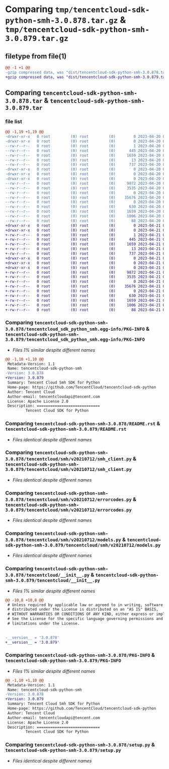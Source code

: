 # Comparing `tmp/tencentcloud-sdk-python-smh-3.0.878.tar.gz` & `tmp/tencentcloud-sdk-python-smh-3.0.879.tar.gz`

## filetype from file(1)

```diff
@@ -1 +1 @@
-gzip compressed data, was "dist/tencentcloud-sdk-python-smh-3.0.878.tar", last modified: Thu Apr 20 00:41:00 2023, max compression
+gzip compressed data, was "dist/tencentcloud-sdk-python-smh-3.0.879.tar", last modified: Fri Apr 21 00:59:04 2023, max compression
```

## Comparing `tencentcloud-sdk-python-smh-3.0.878.tar` & `tencentcloud-sdk-python-smh-3.0.879.tar`

### file list

```diff
@@ -1,19 +1,19 @@
-drwxr-xr-x   0 root         (0) root         (0)        0 2023-04-20 00:41:00.000000 tencentcloud-sdk-python-smh-3.0.878/
-drwxr-xr-x   0 root         (0) root         (0)        0 2023-04-20 00:41:00.000000 tencentcloud-sdk-python-smh-3.0.878/tencentcloud_sdk_python_smh.egg-info/
--rw-r--r--   0 root         (0) root         (0)        1 2023-04-20 00:41:00.000000 tencentcloud-sdk-python-smh-3.0.878/tencentcloud_sdk_python_smh.egg-info/dependency_links.txt
--rw-r--r--   0 root         (0) root         (0)      445 2023-04-20 00:41:00.000000 tencentcloud-sdk-python-smh-3.0.878/tencentcloud_sdk_python_smh.egg-info/SOURCES.txt
--rw-r--r--   0 root         (0) root         (0)     1659 2023-04-20 00:41:00.000000 tencentcloud-sdk-python-smh-3.0.878/tencentcloud_sdk_python_smh.egg-info/PKG-INFO
--rw-r--r--   0 root         (0) root         (0)       13 2023-04-20 00:41:00.000000 tencentcloud-sdk-python-smh-3.0.878/tencentcloud_sdk_python_smh.egg-info/top_level.txt
--rw-r--r--   0 root         (0) root         (0)      737 2023-04-20 00:41:00.000000 tencentcloud-sdk-python-smh-3.0.878/README.rst
-drwxr-xr-x   0 root         (0) root         (0)        0 2023-04-20 00:41:00.000000 tencentcloud-sdk-python-smh-3.0.878/tencentcloud/
-drwxr-xr-x   0 root         (0) root         (0)        0 2023-04-20 00:41:00.000000 tencentcloud-sdk-python-smh-3.0.878/tencentcloud/smh/
-drwxr-xr-x   0 root         (0) root         (0)        0 2023-04-20 00:41:00.000000 tencentcloud-sdk-python-smh-3.0.878/tencentcloud/smh/v20210712/
--rw-r--r--   0 root         (0) root         (0)     9872 2023-04-20 00:41:00.000000 tencentcloud-sdk-python-smh-3.0.878/tencentcloud/smh/v20210712/smh_client.py
--rw-r--r--   0 root         (0) root         (0)     3535 2023-04-20 00:41:00.000000 tencentcloud-sdk-python-smh-3.0.878/tencentcloud/smh/v20210712/errorcodes.py
--rw-r--r--   0 root         (0) root         (0)        0 2023-04-20 00:41:00.000000 tencentcloud-sdk-python-smh-3.0.878/tencentcloud/smh/v20210712/__init__.py
--rw-r--r--   0 root         (0) root         (0)    35676 2023-04-20 00:41:00.000000 tencentcloud-sdk-python-smh-3.0.878/tencentcloud/smh/v20210712/models.py
--rw-r--r--   0 root         (0) root         (0)        0 2023-04-20 00:41:00.000000 tencentcloud-sdk-python-smh-3.0.878/tencentcloud/smh/__init__.py
--rw-r--r--   0 root         (0) root         (0)      630 2023-04-20 00:41:00.000000 tencentcloud-sdk-python-smh-3.0.878/tencentcloud/__init__.py
--rw-r--r--   0 root         (0) root         (0)     1659 2023-04-20 00:41:00.000000 tencentcloud-sdk-python-smh-3.0.878/PKG-INFO
--rw-r--r--   0 root         (0) root         (0)     1006 2023-04-20 00:41:00.000000 tencentcloud-sdk-python-smh-3.0.878/setup.py
--rw-r--r--   0 root         (0) root         (0)       88 2023-04-20 00:41:00.000000 tencentcloud-sdk-python-smh-3.0.878/setup.cfg
+drwxr-xr-x   0 root         (0) root         (0)        0 2023-04-21 00:59:04.000000 tencentcloud-sdk-python-smh-3.0.879/
+drwxr-xr-x   0 root         (0) root         (0)        0 2023-04-21 00:59:04.000000 tencentcloud-sdk-python-smh-3.0.879/tencentcloud_sdk_python_smh.egg-info/
+-rw-r--r--   0 root         (0) root         (0)        1 2023-04-21 00:59:04.000000 tencentcloud-sdk-python-smh-3.0.879/tencentcloud_sdk_python_smh.egg-info/dependency_links.txt
+-rw-r--r--   0 root         (0) root         (0)      445 2023-04-21 00:59:04.000000 tencentcloud-sdk-python-smh-3.0.879/tencentcloud_sdk_python_smh.egg-info/SOURCES.txt
+-rw-r--r--   0 root         (0) root         (0)     1659 2023-04-21 00:59:04.000000 tencentcloud-sdk-python-smh-3.0.879/tencentcloud_sdk_python_smh.egg-info/PKG-INFO
+-rw-r--r--   0 root         (0) root         (0)       13 2023-04-21 00:59:04.000000 tencentcloud-sdk-python-smh-3.0.879/tencentcloud_sdk_python_smh.egg-info/top_level.txt
+-rw-r--r--   0 root         (0) root         (0)      737 2023-04-21 00:59:03.000000 tencentcloud-sdk-python-smh-3.0.879/README.rst
+drwxr-xr-x   0 root         (0) root         (0)        0 2023-04-21 00:59:04.000000 tencentcloud-sdk-python-smh-3.0.879/tencentcloud/
+drwxr-xr-x   0 root         (0) root         (0)        0 2023-04-21 00:59:04.000000 tencentcloud-sdk-python-smh-3.0.879/tencentcloud/smh/
+drwxr-xr-x   0 root         (0) root         (0)        0 2023-04-21 00:59:04.000000 tencentcloud-sdk-python-smh-3.0.879/tencentcloud/smh/v20210712/
+-rw-r--r--   0 root         (0) root         (0)     9872 2023-04-21 00:59:03.000000 tencentcloud-sdk-python-smh-3.0.879/tencentcloud/smh/v20210712/smh_client.py
+-rw-r--r--   0 root         (0) root         (0)     3535 2023-04-21 00:59:03.000000 tencentcloud-sdk-python-smh-3.0.879/tencentcloud/smh/v20210712/errorcodes.py
+-rw-r--r--   0 root         (0) root         (0)        0 2023-04-21 00:59:03.000000 tencentcloud-sdk-python-smh-3.0.879/tencentcloud/smh/v20210712/__init__.py
+-rw-r--r--   0 root         (0) root         (0)    35676 2023-04-21 00:59:03.000000 tencentcloud-sdk-python-smh-3.0.879/tencentcloud/smh/v20210712/models.py
+-rw-r--r--   0 root         (0) root         (0)        0 2023-04-21 00:59:03.000000 tencentcloud-sdk-python-smh-3.0.879/tencentcloud/smh/__init__.py
+-rw-r--r--   0 root         (0) root         (0)      630 2023-04-21 00:59:03.000000 tencentcloud-sdk-python-smh-3.0.879/tencentcloud/__init__.py
+-rw-r--r--   0 root         (0) root         (0)     1659 2023-04-21 00:59:04.000000 tencentcloud-sdk-python-smh-3.0.879/PKG-INFO
+-rw-r--r--   0 root         (0) root         (0)     1006 2023-04-21 00:59:03.000000 tencentcloud-sdk-python-smh-3.0.879/setup.py
+-rw-r--r--   0 root         (0) root         (0)       88 2023-04-21 00:59:04.000000 tencentcloud-sdk-python-smh-3.0.879/setup.cfg
```

### Comparing `tencentcloud-sdk-python-smh-3.0.878/tencentcloud_sdk_python_smh.egg-info/PKG-INFO` & `tencentcloud-sdk-python-smh-3.0.879/tencentcloud_sdk_python_smh.egg-info/PKG-INFO`

 * *Files 1% similar despite different names*

```diff
@@ -1,10 +1,10 @@
 Metadata-Version: 1.1
 Name: tencentcloud-sdk-python-smh
-Version: 3.0.878
+Version: 3.0.879
 Summary: Tencent Cloud Smh SDK for Python
 Home-page: https://github.com/TencentCloud/tencentcloud-sdk-python
 Author: Tencent Cloud
 Author-email: tencentcloudapi@tencent.com
 License: Apache License 2.0
 Description: ============================
         Tencent Cloud SDK for Python
```

### Comparing `tencentcloud-sdk-python-smh-3.0.878/README.rst` & `tencentcloud-sdk-python-smh-3.0.879/README.rst`

 * *Files identical despite different names*

### Comparing `tencentcloud-sdk-python-smh-3.0.878/tencentcloud/smh/v20210712/smh_client.py` & `tencentcloud-sdk-python-smh-3.0.879/tencentcloud/smh/v20210712/smh_client.py`

 * *Files identical despite different names*

### Comparing `tencentcloud-sdk-python-smh-3.0.878/tencentcloud/smh/v20210712/errorcodes.py` & `tencentcloud-sdk-python-smh-3.0.879/tencentcloud/smh/v20210712/errorcodes.py`

 * *Files identical despite different names*

### Comparing `tencentcloud-sdk-python-smh-3.0.878/tencentcloud/smh/v20210712/models.py` & `tencentcloud-sdk-python-smh-3.0.879/tencentcloud/smh/v20210712/models.py`

 * *Files identical despite different names*

### Comparing `tencentcloud-sdk-python-smh-3.0.878/tencentcloud/__init__.py` & `tencentcloud-sdk-python-smh-3.0.879/tencentcloud/__init__.py`

 * *Files 1% similar despite different names*

```diff
@@ -10,8 +10,8 @@
 # Unless required by applicable law or agreed to in writing, software
 # distributed under the License is distributed on an "AS IS" BASIS,
 # WITHOUT WARRANTIES OR CONDITIONS OF ANY KIND, either express or implied.
 # See the License for the specific language governing permissions and
 # limitations under the License.
 
 
-__version__ = '3.0.878'
+__version__ = '3.0.879'
```

### Comparing `tencentcloud-sdk-python-smh-3.0.878/PKG-INFO` & `tencentcloud-sdk-python-smh-3.0.879/PKG-INFO`

 * *Files 1% similar despite different names*

```diff
@@ -1,10 +1,10 @@
 Metadata-Version: 1.1
 Name: tencentcloud-sdk-python-smh
-Version: 3.0.878
+Version: 3.0.879
 Summary: Tencent Cloud Smh SDK for Python
 Home-page: https://github.com/TencentCloud/tencentcloud-sdk-python
 Author: Tencent Cloud
 Author-email: tencentcloudapi@tencent.com
 License: Apache License 2.0
 Description: ============================
         Tencent Cloud SDK for Python
```

### Comparing `tencentcloud-sdk-python-smh-3.0.878/setup.py` & `tencentcloud-sdk-python-smh-3.0.879/setup.py`

 * *Files identical despite different names*

